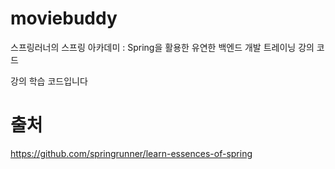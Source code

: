 # moviebuddy
스프링러너의 스프링 아카데미 : Spring을 활용한 유연한 백엔드 개발 트레이닝 강의 코드

강의 학습 코드입니다

# 출처
https://github.com/springrunner/learn-essences-of-spring
